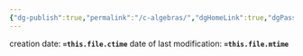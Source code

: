 ```yaml
---
{"dg-publish":true,"permalink":"/c-algebras/","dgHomeLink":true,"dgPassFrontmatter":false,"dgShowBacklinks":false,"dgShowLocalGraph":true,"dgShowInlineTitle":true,"dgShowFileTree":true,"dgEnableSearch":true}
---
```




creation date: **`=this.file.ctime`** 
date of last modification: **`=this.file.mtime`**

